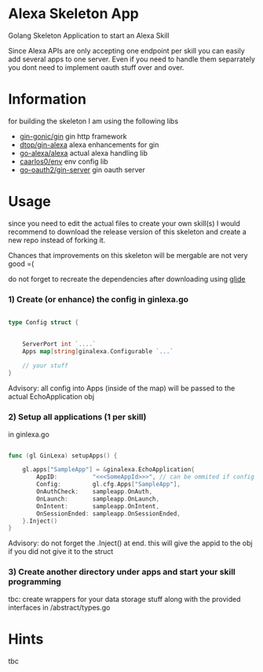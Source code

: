 # Alexa Skeleton App
Golang Skeleton Application to start an Alexa Skill

Since Alexa APIs are only accepting one endpoint per skill you can easily
add several apps to one server. Even if you need to handle them separrately you
dont need to implement oauth stuff over and over.

# Information

for building the skeleton I am using the following libs

- [gin-gonic/gin](https://github.com/gin-gonic/gin) gin http framework
- [dtop/gin-alexa](https://github.com/dtop/gin-alexa) alexa enhancements for gin
- [go-alexa/alexa](https://github.com/go-alexa/alexa) actual alexa handling lib
- [caarlos0/env](https://github.com/caarlos0/env) env config lib
- [go-oauth2/gin-server](https://github.com/go-oauth2/gin-server) gin oauth server


# Usage

since you need to edit the actual files to create your own skill(s)
I would recommend to download the release version of this skeleton
and create a new repo instead of forking it.

Chances that improvements on this skeleton will be mergable are
not very good =(

do not forget to recreate the dependencies after downloading using
[glide](https://github.com/Masterminds/glide)

### 1) Create (or enhance) the config in ginlexa.go

```go

type Config struct {

    
    ServerPort int `....`
    Apps map[string]ginalexa.Configurable `...`
    
    // your stuff
}

```

Advisory: all config into Apps (inside of the map) will be passed to the actual EchoApplication obj

### 2) Setup all applications (1 per skill)

in ginlexa.go

```go

func (gl GinLexa) setupApps() {

    gl.apps["SampleApp"] = &ginalexa.EchoApplication{
        AppID:          "<<<SomeAppId>>>", // can be ommited if config is present
        Config:         gl.cfg.Apps["SampleApp"],
        OnAuthCheck:    sampleapp.OnAuth,
        OnLaunch:       sampleapp.OnLaunch,
        OnIntent:       sampleapp.OnIntent,
        OnSessionEnded: sampleapp.OnSessionEnded,
    }.Inject()
}

```

Advisory: do not forget the .Inject() at end. this will give the appid to the obj if you did not give it to the struct

### 3) Create another directory under apps and start your skill programming

tbc: create wrappers for your data storage stuff along with the provided interfaces in /abstract/types.go

# Hints

tbc